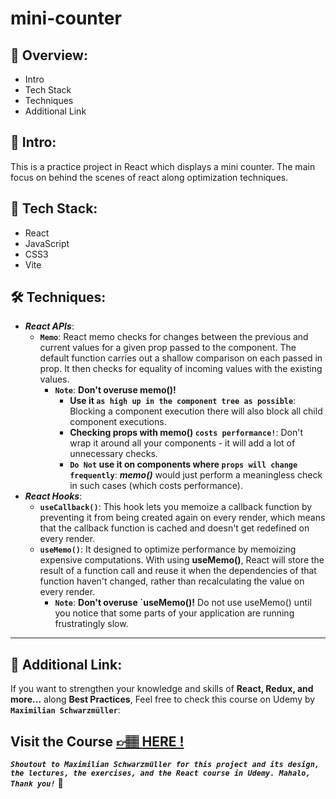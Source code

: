# mini-counter

## 📣 Overview:

- Intro
- Tech Stack
- Techniques
- Additional Link

## 🔎 Intro:

This is a practice project in React which displays a mini counter. The main focus on behind the scenes of react along optimization techniques.

## 🧰 Tech Stack:

- React
- JavaScript
- CSS3
- Vite

## 🛠️ Techniques:

- **_React APIs_**:
  - **`Memo`**: React memo checks for changes between the previous and current values for a given prop passed to the component. The default function carries out a shallow comparison on each passed in prop. It then checks for equality of incoming values with the existing values.
    - **`Note`**: **Don't overuse memo()!**
      - **Use it `as high up in the component tree as possible`**:
        Blocking a component execution there will also block all child component executions.
      - **Checking props with memo() `costs performance!`**: Don't wrap it around all your components - it will add a lot of unnecessary checks.
      - **`Do Not` use it on components where `props will change frequently`**: **_memo()_** would just perform a meaningless check in such cases (which costs performance).
- **_React Hooks_**:
  - **`useCallback()`**: This hook lets you memoize a callback function by preventing it from being created again on every render, which means that the callback function is cached and doesn't get redefined on every render.
  - **`useMemo()`**: It designed to optimize performance by memoizing expensive computations. With using **useMemo()**, React will store the result of a function call and reuse it when the dependencies of that function haven't changed, rather than recalculating the value on every render.
    - **`Note`**: **Don't overuse `useMemo()!** Do not use useMemo() until you notice that some parts of your application are running frustratingly slow.

---

## 🔗 Additional Link:

If you want to strengthen your knowledge and skills of **React, Redux, and more...** along **Best Practices**, Feel free to check this course on Udemy by **`Maximilian Schwarzmüller`**:

## Visit the Course [&#128073;&#127997; **HERE !**](https://www.udemy.com/course/react-the-complete-guide-incl-redux/)

**_`Shoutout to Maximilian Schwarzmüller for this project and its design, the lectures, the exercises, and the React course in Udemy. Mahalo, Thank you!`_** 🌺
